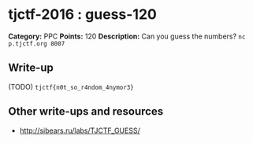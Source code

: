# tjctf-2016 : guess-120

**Category:** PPC
**Points:** 120
**Description:** Can you guess the numbers? `nc p.tjctf.org 8007`

## Write-up

(TODO)
`tjctf{n0t_so_r4ndom_4nymor3}`

## Other write-ups and resources

* http://sibears.ru/labs/TJCTF_GUESS/
